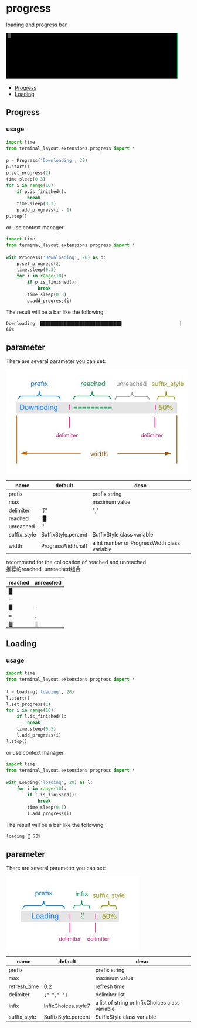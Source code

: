 # progress
loading and progress bar

![](../../../pic/progress.gif)

* [Progress](#Progress)
* [Loading](#Loading)

## Progress

### usage

```python
import time
from terminal_layout.extensions.progress import *

p = Progress('Downloading', 20)
p.start()
p.set_progress(2)
time.sleep(0.3)
for i in range(10):
    if p.is_finished():
        break
    time.sleep(0.3)
    p.add_progress(i - 1)
p.stop()
```

or use context manager
```python
import time
from terminal_layout.extensions.progress import *

with Progress('Downloading', 20) as p:
    p.set_progress(2)
    time.sleep(0.3)
    for i in range(10):
        if p.is_finished():
            break
        time.sleep(0.3)
        p.add_progress(i)
```

The result will be a bar like the following:

```
Downloading |███████████████████████████████                      |  60%
```

## parameter
There are several parameter you can set:

![](../../../pic/progress.jpg)

| name          | default              | desc                                         |
|---------------|----------------------|----------------------------------------------|
| prefix        |                      | prefix string                                |
| max           |                      | maximum value                                |
| delimiter     | `[" |","| "]`        | delimiter list                               |
| reached       | '█'                  |                                              |
| unreached     | ''                   |                                              |
| suffix\_style | SuffixStyle\.percent | SuffixStyle class variable                   |
| width         | ProgressWidth\.half  | a int number or ProgressWidth class variable |

recommend for the collocation of reached and unreached  
推荐的reached, unreached组合  

| reached | unreached |
|---------|-----------|
|   █     |           |
|   =     |           |
|   █     |     ∙     |
|   =     |     .     |
|   ▓     |     ░     |


## Loading

### usage

```python
import time
from terminal_layout.extensions.progress import *

l = Loading('loading', 20)
l.start()
l.set_progress(1)
for i in range(10):
    if l.is_finished():
        break
    time.sleep(0.3)
    l.add_progress(i)
l.stop()
```

or use context manager
```python
import time
from terminal_layout.extensions.progress import *

with Loading('loading', 20) as l:
    for i in range(10):
        if l.is_finished():
            break
        time.sleep(0.3)
        l.add_progress(i)
```

The result will be a bar like the following:

```
loading ⣟ 70%
```

## parameter
There are several parameter you can set:

![](../../../pic/loading.jpg)

| name          | default              | desc                                            |
|---------------|----------------------|-------------------------------------------------|
| prefix        |                      | prefix string                                   |
| max           |                      | maximum value                                   |
| refresh\_time | 0\.2                 | refresh time                                 |
| delimiter     | `[" "," "]`          | delimiter list                                  |
| infix         | InfixChoices\.style7 | a list of string or InfixChoices class variable |
| suffix\_style | SuffixStyle\.percent | SuffixStyle class variable                      |